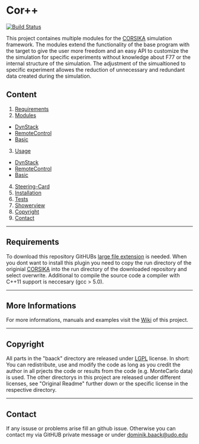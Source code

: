 # Cor++

[![Build Status](https://travis-ci.org/tudo-astroparticlephysics/Cor-PlusPlus.svg?branch=master)](https://travis-ci.org/tudo-astroparticlephysics/Cor-PlusPlus)

This project containes multiple modules for the [CORSIKA](https://www.ikp.kit.edu/corsika/) simulation framework. The modules extend the functionality of the base program with the target to give the user more freedom and an easy API to customize the the simulation for specific experiments without knowledge about F77 or the internal structure of the simulation. The adjustment of the simualtioned to specific experiment allowes the reduction of unnecessary and redundant data created during the simulation.

## Content
1. [Requirements](#requiremnts)
2. [Modules](#modules)
  * [DynStack](#dynstack-module)
  * [RemoteControl](#remotecontrol-module)
  * [Basic](#basic-module)
3. [Usage](#usage)
  * [DynStack](#dynstack-usage)
  * [RemoteControl](#remotecontrol-usage)
  * [Basic](#basic-usage)
4. [Steering-Card](#steering-card)
5. [Installation](#installation)
6. [Tests](#tests)
7. [Showerview](#showerview)
8. [Copyright](#copyright)
9. [Contact](#contact)

- - - 
## Requirements
To download this repository GitHUBs [large file extension](https://git-lfs.github.com/) is needed. When you dont want to install this plugin you need to copy the run directory of the originial [CORSIKA](https://www.ikp.kit.edu/corsika/) into the run directory of the downloaded repository and select overwrite.
Additional to compile the source code a compiler with C++11 support is neccesary (gcc > 5.0).

- - -

## More Informations
For more informations, manuals and examples visit the [Wiki](https://github.com/tudo-astroparticlephysics/Cor-PlusPlus/wiki) of this project.

- - -
## Copyright
All parts in the "baack" directory are released under [LGPL](https://www.gnu.org/licenses/lgpl-3.0.html) license. In short: You can redistribute, use and modify the code as long as you credit the author in all prjects the code or results from the code (e.g. MonteCarlo data) is used.
The other directorys in this project are released under different licenses, see "Original Readme" further down or the specific license in the respective directory.

- - -
## Contact
If any issuse or problems arise fill an github issue. Otherwise you can contact my via GitHUB private message or under dominik.baack@udo.edu


